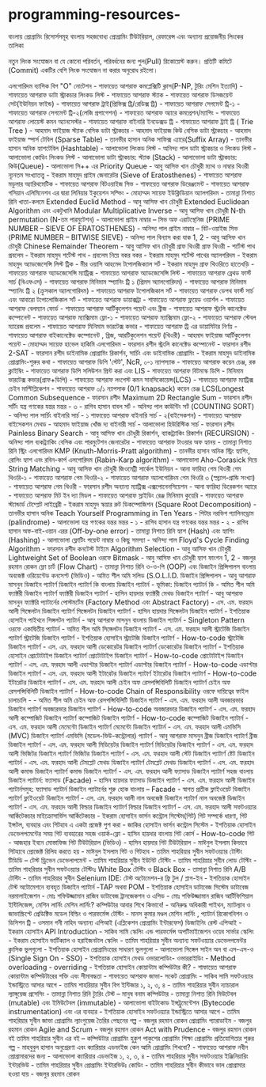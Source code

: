 # programming-resources-
বাংলায় প্রোগ্রামিং রিসোর্সসমূহ
বাংলায় সহজবোধ্য প্রোগ্রামিং টিউটরিয়াল, রেফারেন্স এবং অন্যান্য প্রয়োজনীয় লিংকের তালিকা

নতুন লিংক সংযোজন বা যে কোনো পরিবর্তন, পরিবর্ধনের জন্য পুল(Pull) রিকোয়েস্ট করুন। প্রতিটি কমিটে (Commit) একটির বেশি লিংক সংযোজন না করার অনুরোধ রইলো।

এলগোরিদম
ব্যাসিক
বিগ "O" নোটেশন - শাফায়েত আশরাফ
কমপ্লেক্সিটি ক্লাস(P-NP, টুরিং মেশিন ইত্যাদি) - শাফায়েত আশরাফ
ডাটা স্ট্রাকচার
লিংকড লিস্ট - শাফায়েত আশরাফ
স্ট্যাক - শাফায়েত আশরাফ
ডিসজয়েন্ট সেট(ইউনিয়ন ফাইন্ড) - শাফায়েত আশরাফ
ট্রাই(প্রিফিক্স ট্রি/রেডিক্স ট্রি) - শাফায়েত আশরাফ
সেগমেন্ট ট্রি-১ - শাফায়েত আশরাফ
সেগমেন্ট ট্রি-২(লেজি প্রপাগেশন) - শাফায়েত আশরাফ
অ্যারে কমপ্রেশন/ম্যাপিং - শাফায়েত আশরাফ
লোয়েস্ট কমন অ্যানসেস্টর - শাফায়েত আশরাফ
বাইনারি ইনডেক্সড ট্রি - শাফায়েত আশরাফ
ট্রাই ট্রি ( Trie Tree ) - আহমাদ ফাইয়াজ
স্ট্যাক বেসিক ডাটা স্ট্রাকচার - আহমাদ ফাইয়াজ
কিউ বেসিক ডাটা স্ট্রাকচার - আহমাদ ফাইয়াজ
স্পার্স টেবিল (Sparse Table) - তানভীর হাসান অনিক
সাফিক্স এ্যারে(Suffix Array) - তানভীর হাসান অনিক
হ্যাশটেবিল (Hashtable) - আলাভোলা
লিংকড লিস্ট - অনিন্দ্য পাল
ডাটা স্ট্রাকচার ও লিংকড লিস্ট - আলাভোলা
কোডিং লিংকড লিস্ট - আলাভোলা
ডাটা স্ট্রাকচার: স্ট্যাক (Stack) - আলাভোলা
ডাটা স্ট্রাকচার: কিউ(Queue) - আলাভোলা
সি++ এর Priority Queue - আবু আসিফ খান চৌধুরী
ম্যাথ ও নাম্বার থিওরী
ন্যূনতম সংখ্যাতত্ত্ব - ইকরাম মাহমুদ
প্রাইম জেনারেটর (Sieve of Eratosthenes) - শাফায়েত আশরাফ
মডুলার অ্যারিথমেটিক - শাফায়েত আশরাফ
বিটওয়াইজ সিভ - শাফায়েত আশরাফ
ডিরেঞ্জমেন্ট - শাফায়েত আশরাফ
গসিয়ান এলিমিনেশন এর দ্বারা লিনিয়ার ইকুয়েশন সল্ভিং - মোহাম্মদ সায়েফ
ইউক্লিডিয়ান অ্যালগরিদম - তামান্না নিশাত রিনি
খাতা-কলমে Extended Euclid Method - আবু আসিফ খান চৌধুরী
Extended Euclidean Algorithm এবং একটুখানি Modular Multiplicative Inverse - আবু আসিফ খান চৌধুরী
N-th permutation (N-তম পারমুটেশন) - আলাভোলা
প্রাইম নাম্বার – সিভ অফ এরাটস্থেনিজ (PRIME NUMBER – SIEVE OF ERATOSTHENES) - অনিন্দ্য পাল
প্রাইম নাম্বার – বিট-ওয়াইজ সিভ (PRIME NUMBER – BITWISE SIEVE) - অনিন্দ্য পাল
বিন্যাস করা যাক 1, 2 - আবু আসিফ খান চৌধুরী
Chinese Remainder Theorem - আবু আসিফ খান চৌধুরী
গ্রাফ থিওরী
গ্রাফ থিওরী - শর্টেস্ট পাথ প্রবলেম - ইকরাম মাহমুদ
শর্টেস্ট পাথ - প্রবলেম নিয়ে বকর বকর - ইকরাম মাহমুদ
শর্টেস্ট পাথের অ্যালগরিদম - ইকরাম মাহমুদ
অ্যাডজেসেন্সি লিস্ট ট্রিক - মীর ওয়াসি আহমেদ
টপোলজিক্যাল সর্ট - ইকরাম মাহমুদ
গ্রাফ থিওরিতে হাতেখড়ি - শাফায়েত আশরাফ
অ্যাডজেসেন্সি ম্যাট্রিক্স - শাফায়েত আশরাফ
অ্যাডজেসেন্সি লিস্ট - শাফায়েত আশরাফ
ব্রেথড ফার্স্ট সার্চ (বিএফএস) - শাফায়েত আশরাফ
মিনিমাম স্প্যানিং ট্রি ১ (প্রিমস অ্যালগোরিদম) - শাফায়েত আশরাফ
মিনিমাম স্প্যানিং ট্রি ২ (ক্রুসকাল অ্যালগোরিদম) - শাফায়েত আশরাফ
টপোলজিকাল সর্ট - শাফায়েত আশরাফ
ডেপথ ফার্স্ট সার্চ এবং আবারো টপোলোজিকাল সর্ট - শাফায়েত আশরাফ
ডায়াক্সট্রা - শাফায়েত আশরাফ
ফ্লয়েড ওয়ার্শল - শাফায়েত আশরাফ
বেলম্যান ফোর্ড - শাফায়েত আশরাফ
আর্টিকুলেশন পয়েন্ট এবং ব্রীজ - শাফায়েত আশরাফ
স্ট্রংলি কানেক্টেড কম্পোনেন্ট - শাফায়েত আশরাফ
ম্যাক্সিমাম ফ্লো-১ - শাফায়েত আশরাফ
ম্যাক্সিমাম ফ্লো-২ - শাফায়েত আশরাফ
স্টেবল ম্যারেজ প্রবলেম - শাফায়েত আশরাফ
মিনিমাম ভারটেক্স কভার - শাফায়েত আশরাফ
ট্রি এর ডায়ামিটার নির্ণয় - শাফায়েত আশরাফ
বাইকানেক্টেড কম্পোনেন্ট , ব্রিজ, আরটিকুলেশন পয়েন্ট (থিওরী) - আহমাদ ফাইয়াজ
আর্টিকুলেশন পয়েন্ট - মোহাম্মদ সায়েফ
হাভেল হাকিমি এলগোরিদম - ফারসান রশীদ
স্ট্রংলি কানেক্টেড কম্পোনেন্ট - ফারসান রশীদ
2-SAT - ফারসান রশীদ
ডাইনামিক প্রোগ্রামিং
রিকার্শন, সার্চিং এবং ডাইনামিক প্রোগ্রামিং - ইকরাম মাহমুদ
ডাইনামিক প্রোগ্রামিং-শুরুর কথা - শাফায়েত আশরাফ
ডিপি 'স্টেট', NcR, ০-১ ন্যাপস্যাক - শাফায়েত আশরাফ
কয়েন চেঞ্জ, রক ক্লাইম্বিং - শাফায়েত আশরাফ
ডিপি সলিউশন প্রিন্ট করা এবং LIS - শাফায়েত আশরাফ
বিটমাস্ক ডিপি -
মিনিমাম ভারটেক্স কভার(গ্রাফ+ডিপি) - শাফায়েত আশরাফ
লংগেস্ট কমন সাবসিকোয়েন্স(LCS) - শাফায়েত আশরাফ
ম্যাট্রিক্স চেইন মাল্টিপ্লিকেশন - শাফায়েত আশরাফ
০/১ ন্যাপসাক (0/1 knapsack)
কয়েন চেঞ্জ
LCS(Longest Common Subsequence - ফারসান রশীদ
Maximum 2D Rectangle Sum - ফারসান রশীদ
সর্টিং
যন্ত্র গণকের যন্তর মন্তর - ৩ - রাগিব হাসান
বাবল সর্ট - অনিন্দ্য পাল
কাউন্টিং সর্ট (COUNTING SORT) - অনিন্দ্য পাল
সার্চিং
বাইনারি সার্চ - ১ শাফায়েত আশরাফ
বাইনারি সার্চ - ২(বাইসেকশন) - শাফায়েত আশরাফ
বাইসেকশন মেথড - আহমাদ ফাইয়াজ
খোঁজ দ্য বাইনারী সার্চ - আলাভোলা
হিউরিস্টিক সার্চ - ফারসান রশীদ
Painless Binary Search - আবু আসিফ খান চৌধুরী
রিকার্শন, ব্যাকট্র্যাকিং
রিকার্শন (RECURSION) - অনিন্দ্য পাল
ব্যকট্র্যাকিং বেসিক এবং পারমুটেশন জেনারেটর - শাফায়েত আশরাফ
টাওয়ার অফ হ্যানয় - তামান্না নিশাত রিনি
স্ট্রিং এলগোরিদম
KMP (Knuth-Morris-Pratt algorithm) - তানভীর হাসান অনিক
স্ট্রিং হ্যাশিং, রোলিং হ্যাশ এবং রবিন-কার্প এলগোরিদম (Rabin-Karp algorithm) - আলাভোলা
Aho-Corasick দিয়ে String Matching - আবু আসিফ খান চৌধুরী
জিওমেট্রী
সার্কেল ইউনিয়ন - আনা ফারিহা
গেম থিওরী
গেম থিওরি-১ - শাফায়েত আশরাফ
গেম থিওরি-২ - শাফায়েত আশরাফ
অ্যালগোরিদম গেম থিওরি ৩ (স্প্র্যাগ-গ্রান্ডি সংখ্যা) - শাফায়েত আশরাফ
গেম থিওরী - ফারসান রশীদ
অন্যান্য
ম্যাট্রিক্স এক্সপোনেনসিয়েশন - আনা ফারিহা
ডিরেকশন অ্যারে - শাফায়েত আশরাফ
মিট ইন দ্যা মিডল - শাফায়েত আশরাফ
স্লাইডিং রেঞ্জ মিনিমাম কুয়েরি - শাফায়েত আশরাফ
স্ট্যান্ডার্ড টেম্প্লেট লাইব্রেরী - ইকরাম মাহমুদ
স্কয়ার রুট ডিকম্পোজিশন (Square Root Decomposition) - তানভীর হাসান অনিক
Teach Yourself Programming in Ten Years - পিটার নরভিগ
প্যালিনড্রোম (palindrome) - আলাভোলা
যন্ত্র গণকের যন্তর মন্তর - ১ - রাগিব হাসান
যন্ত্র গণকের যন্তর মন্তর - ২ - রাগিব হাসান
অফ-বাই-ওয়ান এরর (Off-by-one error) - তামান্না নিশাত রিনি
হ্যাশ (Hash) এবং হ্যাশিং (Hashing) - আলাভোলা
ফ্লোটিং পয়েন্ট নাম্বার ও কিছু সমস্যা - অনিন্দ্য পাল
Floyd's Cycle Finding Algorithm - ফারসান রশীদ
কনটেস্ট টাইমে Algorithm Selection - আবু আসিফ খান চৌধুরী
Lightweight Set of Boolean ওরফে Bitmask - আবু আসিফ খান চৌধুরী
হ্যাশ ফাংশন 1, 2 - বজলুর রহমান রোকন
ফ্লো চার্ট (Flow Chart) - তামান্না নিশাত রিনি
ও-ও-পি (OOP) এবং ডিজাইন প্রিন্সিপালস
বাংলায় অবজেক্ট ওরিয়েন্টেড কনসেপ্ট (ভিডিও) - অমিত শীল অমি
সলিড (S.O.L.I.D. ডিজাইন প্রিন্সিপালস - আবু আশরাফ মাসনুন
ডিজাইন প্যাটার্ণ
ডিজাইন প্যাটার্ণ কি
বাংলায় ডিজাইন প্যাটার্ন - ভূমিকা: ডিজাইন প্যাটার্ন কি - অমিত শীল অমি
ফ্যাক্টরী ডিজাইন প্যাটার্ণ
ফ্যাক্টরী ডিজাইন প্যাটার্ণ - হাসিন হায়দার
ফ্যাক্টরী মেথড ডিজাইন প্যাটার্ণ - আবু আশরাফ মাসনুন
ফ্যাক্টরি প্যাটার্নের পোস্টমর্টেম (Factory Method এবং Abstract Factory) - এস. এম. ফরহাদ আলী
সিঙ্গেলটন ডিজাইন প্যাটার্ণ
সিঙ্গেলটন ডিজাইন প্যাটার্ণ - হাসিন হায়দার
সিঙ্গেলটন ডিজাইন প্যাটার্ণ - ইশতিয়াক হোসাইন
পাইথনে সিঙ্গলটন প্যাটার্ন - আবু আশরাফ মাসনুন
বাংলায় ডিজাইন প্যাটার্ন - Singleton Pattern ওরফে একাদ্বিতীয় প্যাটার্ন - অমিত শীল অমি
সিঙ্গেলটন ডিজাইন প্যাটার্ণ - এস. এম. ফরহাদ আলী
স্ট্রাটেজি ডিজাইন প্যাটার্ণ
স্ট্রাটেজি ডিজাইন প্যাটার্ণ - ইশতিয়াক হোসাইন
স্ট্রাটেজি ডিজাইন প্যাটার্ণ - How-to-code
স্ট্রাটেজি ডিজাইন প্যাটার্ণ - এস. এম. ফরহাদ আলী
ডেকোরেটর ডিজাইন প্যাটার্ণ
ডেকোরেটর ডিজাইন প্যাটার্ণ - ইশতিয়াক হোসাইন
প্রোটোটাইপ ডিজাইন প্যাটার্ণ
প্রোটোটাইপ ডিজাইন প্যাটার্ণ - How-to-code
প্রোটোটাইপ ডিজাইন প্যাটার্ণ - এস. এম. ফরহাদ আলী
এডাপ্টার ডিজাইন প্যাটার্ণ
এডাপ্টার ডিজাইন প্যাটার্ণ - How-to-code
এডাপ্টার ডিজাইন প্যাটার্ণ - এস. এম. ফরহাদ আলী
ইটারেটর ডিজাইন প্যাটার্ণ
ইটারেটর ডিজাইন প্যাটার্ণ - How-to-code
ইটারেটর ডিজাইন প্যাটার্ণ - এস. এম. ফরহাদ আলী
চেইন অফ রেসপন্সিবিলিটি ডিজাইন প্যাটার্ণ
চেইন অফ রেসপন্সিবিলিটি ডিজাইন প্যাটার্ণ - How-to-code
Chain of Responsibility ওরফে দায়িত্বের ফাইল চালাচালি - - অমিত শীল অমি
চেইন অফ রেসপন্সিবিলিটি ডিজাইন প্যাটার্ণ - এস. এম. ফরহাদ আলী
অবজারভার ডিজাইন প্যাটার্ণ
অবজারভার ডিজাইন প্যাটার্ণ - How-to-code
অবজারভার ডিজাইন প্যাটার্ণ - এস. এম. ফরহাদ আলী
কম্পোজিট ডিজাইন প্যাটার্ণ
কম্পোজিট ডিজাইন প্যাটার্ণ - How-to-code
কম্পোজিট ডিজাইন প্যাটার্ন - এস. এম. ফরহাদ আলী
মেমেন্টো ডিজাইন প্যাটার্ণ
মেমেন্টো ডিজাইন প্যাটার্ন - এস. এম. ফরহাদ আলী
এমভিসি (MVC) ডিজাইন প্যাটার্ণ
এমভিসি (মডেল-ভিউ-কন্ট্রোলার) প্যাটার্ণ - আবু আশরাফ মাসনুন
ব্রীজ ডিজাইন প্যাটার্ণ
ব্রীজ ডিজাইন প্যাটার্ণ - এস. এম. ফরহাদ আলী
মিডিয়েটর ডিজাইন প্যাটার্ণ
মিডিয়েটর ডিজাইন প্যাটার্ণ - এস. এম. ফরহাদ আলী
ভিজিটর ডিজাইন প্যাটার্ণ
ভিজিটর ডিজাইন প্যাটার্ণ - এস. এম. ফরহাদ আলী
স্টেট ডিজাইন প্যাটার্ণ
ষ্টেট ডিজাইন প্যাটার্ন - এস. এম. ফরহাদ আলী
টেমপ্লেট মেথড ডিজাইন প্যাটার্ণ
টেমপ্লেট মেথড ডিজাইন প্যাটার্ণ - এস. এম. ফরহাদ আলী
কমান্ড ডিজাইন প্যাটার্ণ
কমান্ড ডিজাইন প্যাটার্ণ - এস. এম. ফরহাদ আলী
ফ্যাসাড ডিজাইন প্যাটার্ণ
সহজ বাংলায় ডিজাইন প্যাটার্ন: ফ্যাসাড (Facade) - হাসিন হায়দার
ফ্যাসাড ডিজাইন প্যাটার্ণ - এস. এম. ফরহাদ আলী
ডিজাইন প্যাটার্নসমুহ: ফ্যাসাড প্যাটার্ন
ডিজাইন প্যাটার্নের শুরু হোক বাংলায় – Facade - স্বাগত প্রতীক
ফ্লাইওয়েট ডিজাইন প্যাটার্ণ
ফ্লাইওয়েট ডিজাইন প্যাটার্ণ - এস. এম. ফরহাদ আলী
নাল অবজেক্ট ডিজাইন প্যাটার্ণ
নাল অবজেক্ট ডিজাইন প্যাটার্ণ - এস. এম. ফরহাদ আলী
বিল্ডার ডিজাইন প্যাটার্ণ
বিল্ডার ডিজাইন প্যাটার্ণ - এস. এম. ফরহাদ আলী
সফটওয়্যার আর্কিটেকচার
মাইক্রোসার্ভিস আর্কিটেকচার - ইকরাম হোসাইন
ভার্সন কন্ট্রোল সিস্টেম(গিট)
গিট সম্পর্কে ধারণা, গিট ইন্সটল, ব্যবহার এবং গিটহাব এ একটা প্রজেক্ট পুশ করা - জাকির হোসাইন
ভার্সন কন্ট্রোল সিস্টেম - ইশতিয়াক হোসাইন
ডেভেলপমেন্টের সময় গিট ব্যবহারের সহজ ওয়ার্ক-ফ্লো - হাসিন হায়দার
বাংলায় গিট কোর্স - How-to-code
গিট - আজহার ইবনে মোস্তাফিজ
গিট টিউটরিয়াল (ভিডিও) - হাসিন হায়দার
গিট টিউটরিয়াল - মাঈনুল ইসলাম
কিভাবে গিটহাবে প্রোজেক্ট রিলিয করতে হয় - মাঈনুল ইসলাম
গিট ও গিটহাব - তামিম শাহরিয়ার সুবীন
সফটওয়্যার টেস্টিং
টিডিডি – টেস্ট ড্রিভেন ডেভেলাপমেন্ট - তামিম শাহরিয়ার সুবীন
ইউনিট টেস্টিং - তামিম শাহরিয়ার সুবীন
লোড টেস্টিং - তামিম শাহরিয়ার সুবীন
সফটওয়্যার টেস্টিংঃ White Box টেস্টিং ও Black Box - তামান্না নিশাত রিনি
A/B টেস্টিং - তামিম শাহরিয়ার সুবীন
Selenium IDE: টেস্ট অটোমেশন-র ফ্রি টুল / প্লাগ-ইন - ইশতিয়াক হোসাইন
টেস্ট অটোমেশনে ব্যবহৃত ডিজাইন প্যাটার্ন -TAP অথবা POM - ইশতিয়াক হোসাইন
ডাটাবেজ সিস্টেম
ডাটাবেজ নরমালাইজেশন - মোঃ শফিউজ্জামান রাজিব
ডাটাবেজ ট্রানজেকশন ও এসিড - মোঃ শফিউজ্জামান রাজিব
আর্টিফিশিয়াল ইন্টিলিজেন্স, মেশিন লার্নিং
মেশিন লার্নিং? কম্পিউটার আবার শিখে কিভাবে! - অনিরুদ্ধ অধিকারী
পাইথন, ম্যাটল্যাব ও জাভাস্ক্রিপ্টে প্রেডিক্টিভ মডেল বিল্ডিং ও পারফর্মেন্স টেস্টিং - মানস কুমার মণ্ডল
মেশিন লার্নিং , প্যাটার্ন রিকোগনিশন ও ডিসিশন ট্রি - ওসমান গনী নাহিদ
অন্যান্য
এপিআই (এপ্লিকেশন প্রোগ্রামিং ইন্টারফেস)
ডিজাইনিং রেস্ট এপিআই - ইকরাম হোসাইন
API Introduction - সাকিব সামি
স্কেলিং এন্ড পারফর্মেন্স অপটিমাইজেশন
ওয়েব সার্ভার স্কেলিং - ইকরাম হোসাইন
ভার্টিক্যাল ও হরাইজনটাল স্কেলিং - তামিম শাহরিয়ার সুবীন
অন্যান্য
সফটওয়্যার ডেভেলপমেন্টর ক্লাসিক ভুলগুলো - ইশতিয়াক হোসাইন
প্রোগ্রামিংয়ের সাধারণ ভুলগুলো - আলাভোলা
সিঙ্গেল সাইন অন বা এস-এস-ও (Single Sign On - SSO) - ইশতিয়াক হোসাইন
মেথড ওভারলোডিং- ওভাররাইডিং - Method overloading - overriding - ইশতিয়াক হোসাইন
কোয়ান্টাম কম্পিউটার কী? - শাফায়েত আশরাফ
কোয়ান্টাম কম্পিউটারের শক্তি এবং সীমাবদ্ধতা - শাফায়েত আশরাফ
জাভা- সকেট প্রোগ্রামিং - সাকিব সামি
সফটওয়্যার ইন্ডাস্ট্রিতে আসার আগে - তামিম শাহরিয়ার সুবীন
বিগ ইন্টিজার ১, ২, ৩, ৪ - তামিম শাহরিয়ার সুবীন
ন্যাচারাল ল্যাঙ্গুয়েজ প্রসেসিং - তামান্না নিশাত রিনি
ট্যুরিং টেস্ট – মানুষ বনাম কম্পিউটার - তামান্না নিশাত রিনি
মিউটেবল (mutable) এবং ইমিউটেবল (immutable) - আলাভোলা
বাইটকোড ইন্সট্রুমেন্টেশন (Bytecode instrumentation) এবং এর ব্যবহার - ইশতিয়াক হোসাইন
সফটওয়্যার ইন্ডাস্ট্রিতে আসার আগে - তামিম শাহরিয়ার সুবীন
জাভা প্রোগ্রামিং ল্যাংগুয়েজ তৈরির পেছনের গল্প - বজলুর রহমান রোকন
প্রোগ্রামিং প্যারাডাইম - বজলুর রহমান রোকন
Agile and Scrum - বজলুর রহমান রোকন
Act with Prudence - বজলুর রহমান রোকন
বই
তামিম শাহরিয়ার সুবীন এর বই – কম্পিউটার প্রোগ্রামিং
হুকুশ পাকুশের প্রোগ্রামিং শিক্ষা
প্রোগ্রামিং প্রতিযোগিতার শুরুর গল্প - মাহবুবুল হাসান
অনুপ্রেরণা এবং ক্যারিয়ার এডভাইজ
কেন আমি প্রোগ্রামিং শিখবো? - শাফায়েত আশরাফ
নবীন প্রোগ্রামারদের জন্য - আলাভোলা
ক্যারিয়ার এডভাইজ ১, ২, ৩, ৪ - তামিম শাহরিয়ার সুবীন
সফটওয়্যার ইঞ্জিনিয়ারিং ইন্টারভিউ - তামিম শাহরিয়ার সুবীন
প্রোগ্রামিং ইন্টারভিউঃ কোডিং - তামিম শাহরিয়ার সুবীন
কীভাবে ভাল প্রোগ্রামার হওয়া যায় - বজলুর রহমান রোকন
